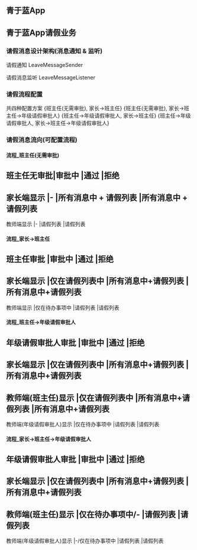 

## 青于蓝App



## 青于蓝App请假业务




### 请假消息设计架构(消息通知 & 监听)

请假通知
LeaveMessageSender

请假消息监听
LeaveMessageListener






### 请假流程配置

共四种配置方案
{班主任(无需审批), 家长->班主任}
{班主任(无需审批), 家长->班主任->年级请假审批人}
{班主任->年级请假审批人, 家长->班主任}
{班主任->年级请假审批人, 家长->班主任->年级请假审批人}



### 请假消息流向(可配置流程)


#### 流程_班主任(无需审批)

班主任无审批|审批中				|通过						|拒绝
-----------------------------------------------------------------------------------------
家长端显示	|-					|所有消息中	+ 请假列表      |所有消息中	+ 请假列表
-----------------------------------------------------------------------------------------
教师端显示	|-					|请假列表	                |请假列表	




#### 流程_家长->班主任

班主任审批	|审批中				|通过                      |拒绝
------------------------------------------------------
家长端显示	|仅在请假列表中		|所有消息中+请假列表       |所有消息中+请假列表
------------------------------------------------------
教师端显示	|仅在待办事项中		|请假列表                  |请假列表


#### 流程_班主任->年级请假审批人


年级请假审批人审批			|审批中				|通过                        |拒绝 
---------------------------------------------------------------
家长端显示					|仅在请假列表中		|所有消息中+请假列表         |所有消息中+请假列表
---------------------------------------------------------------
教师端(班主任)显示			|仅在请假列表中		|所有消息中+请假列表         |所有消息中+请假列表
---------------------------------------------------------------
教师端(年级请假审批人)显示	|仅在待办事项中		|请假列表                    |请假列表



#### 流程_家长->班主任->年级请假审批人


年级请假审批人审批			|审批中				|通过                        |拒绝 
---------------------------------------------------------------
家长端显示					|仅在请假列表中		|所有消息中+请假列表         |所有消息中+请假列表
---------------------------------------------------------------
教师端(班主任)显示			|仅在待办事项中/-  	|请假列表                    |请假列表
---------------------------------------------------------------
教师端(年级请假审批人)显示	|-/仅在待办事项中	|请假列表                    |请假列表
